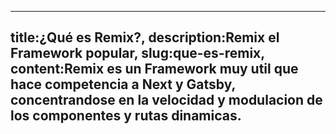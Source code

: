 ---
title:¿Qué es Remix?,
description:Remix el Framework popular,
slug:que-es-remix,
content:Remix es un Framework muy util que hace competencia a Next y Gatsby, concentrandose en la velocidad y modulacion de los componentes y rutas dinamicas.
---
